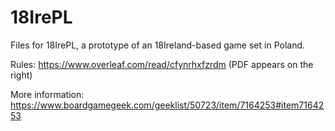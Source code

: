 # 18IrePL
Files for 18IrePL, a prototype of an 18Ireland-based game set in Poland.

Rules: https://www.overleaf.com/read/cfynrhxfzrdm (PDF appears on the right)

More information: https://www.boardgamegeek.com/geeklist/50723/item/7164253#item7164253
